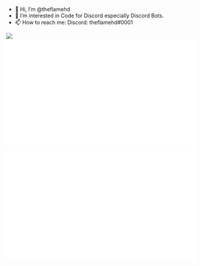 - 👋 Hi, I’m @theflamehd
- 👀 I’m interested in Code for Discord especially Discord Bots.
- 📫 How to reach me: Discord: theflamehd#0001

![](https://github-readme-stats.vercel.app/api?username=theflamehd&theme=cobalt&show_icons=true)
![](https://github.com/theflamehd/github-stats/blob/master/generated/overview.svg)
![](https://github.com/theflamehd/github-stats/blob/master/generated/languages.svg)

<!---
theflamehd/theflamehd is a ✨ special ✨ repository because its `README.md` (this file) appears on your GitHub profile.
You can click the Preview link to take a look at your changes.
--->
